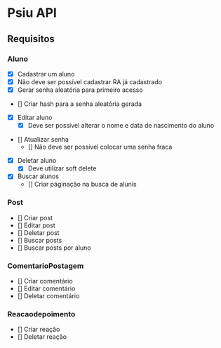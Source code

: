 # Psiu API

## Requisitos

### Aluno
- [X] Cadastrar um aluno
 - [X] Não deve ser possível cadastrar RA já cadastrado
 - [X] Gerar senha aleatória para primeiro acesso
  - [] Criar hash para a senha aleatória gerada

- [X] Editar aluno
  - [X] Deve ser possível alterar o nome e data de nascimento do aluno

- [] Atualizar senha
  - [] Não deve ser possível colocar uma senha fraca

- [X] Deletar aluno
  - [X] Deve utilizar soft delete
 
- [X] Buscar alunos
  - [] Criar páginação na busca de alunis

### Post

- [] Criar post
- [] Editar post
- [] Deletar post
- [] Buscar posts
- [] Buscar posts por aluno

### ComentarioPostagem

- [] Criar comentário
- [] Editar comentário
- [] Deletar comentário

### Reacaodepoimento

- [] Criar reação
- [] Deletar reação
